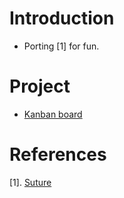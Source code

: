 # Introduction

  * Porting [1] for fun.

# Project

  * [Kanban board](https://github.com/users/chlin501/projects/1)

# References

  [1]. [Suture](https://github.com/thejerf/suture)
